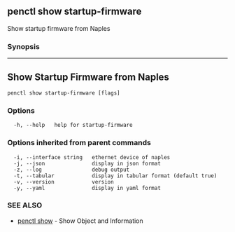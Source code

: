 ## penctl show startup-firmware

Show startup firmware from Naples

### Synopsis



-----------------------------------
 Show Startup Firmware from Naples 
-----------------------------------


```
penctl show startup-firmware [flags]
```

### Options

```
  -h, --help   help for startup-firmware
```

### Options inherited from parent commands

```
  -i, --interface string   ethernet device of naples
  -j, --json               display in json format
  -z, --log                debug output
  -t, --tabular            display in tabular format (default true)
  -v, --version            version
  -y, --yaml               display in yaml format
```

### SEE ALSO
* [penctl show](penctl_show.md)	 - Show Object and Information

